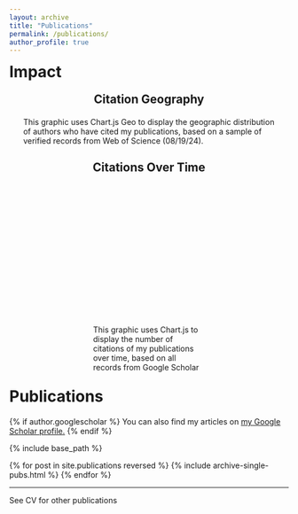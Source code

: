 ```yaml
---
layout: archive
title: "Publications"
permalink: /publications/
author_profile: true
---
```


<h1 style="margin-top: 10px; margin-bottom: 20px;">Impact</h1>

<h2 style="margin-top: 10px; margin-bottom: 20px;text-align: center;">Citation Geography</h2>
<figure style="width: 90%; margin: auto; position: relative;">
    <div id="geochartWrapper" style="width: 100%; height: auto; position: relative;">
        <canvas id="GeoBubbleChart"></canvas>
    </div>
    <figcaption style="text-align: left; margin-top: 2px;">This graphic uses Chart.js Geo to display the geographic distribution of authors who have cited my publications, based on a sample of verified records from Web of Science (08/19/24).</figcaption>
</figure>

<script src="https://cdn.jsdelivr.net/npm/chart.js"></script>
<script src="https://cdn.jsdelivr.net/npm/chartjs-chart-geo"></script>

<script>
fetch('https://cdn.jsdelivr.net/npm/world-atlas@2/countries-50m.json')
    .then(response => response.json())
    .then(countriesData => {
        const countries = ChartGeo.topojson.feature(countriesData, countriesData.objects.countries).features;
        const mapData = {{ site.data.map_data | jsonify }};
        initGeoBubbleChart(countries, mapData);
    });

function initGeoBubbleChart(countries, mapData) {
    const data = {
        labels: mapData.map(d => d.address),
        datasets: [{
            label: '',
            outline: countries,
            showOutline: true,
            backgroundColor: 'rgba(75, 192, 192, 0.2)',
            outlineBackgroundColor: '#f0f0f0',
            data: mapData.map(d => ({
                x: d.lon,
                y: d.lat,
                r: Math.sqrt(d.publicationCount) * 2,
                value: d.publicationCount,
                address: d.address
            })),
            hoverBackgroundColor: 'rgba(0, 133, 183, 0.75)',
            hoverRadius: (context) => {
                return context.raw.r * 1.5;
            }
        }]
    };
    const config = {
        type: 'bubbleMap',
        data: data,
        options: {
            plugins: {
                legend: { display: false },
                tooltip: {
                    enabled: true,
                    mode: 'point',
                    callbacks: {
                        label: function(context) {
                            const data = context.raw;
                            return `${data.address}: ${data.value} publications`;
                        }
                    }
                }
            },
            scales: {
                projection: {
                    axis: 'x',
                    projection: 'equalEarth'
                },
                size: {
                    axis: 'x',
                    size: [1, 20],
                    display: false
                }
            }
        }
    };
    const ctx = document.getElementById('GeoBubbleChart').getContext('2d');
    new Chart(ctx, config);
}
</script>

<br>

<h2 style="margin-top: 10px; margin-bottom: 20px; text-align: center;">Citations Over Time</h2>
<figure style="width: 40%; margin: auto; position: relative;">
    <div id="chartWrapper" style="width: 100%; height: 250px; position: relative;">
        <canvas id="citationsChart"></canvas>
    </div>
    <figcaption style="text-align: left; margin-top: 2px; width: 100%;">This graphic uses Chart.js to display the number of citations of my publications over time, based on all records from Google Scholar</figcaption>
</figure>

<script>
  const ctx = document.getElementById('citationsChart').getContext('2d');
  const citationsData = {{ site.data.scholar_metrics.cites_per_year | jsonify }};
  const labels = Object.keys(citationsData);
  const data = Object.values(citationsData);

  const citationsChart = new Chart(ctx, {
    type: 'bar',
    data: {
      labels: labels,
      datasets: [{
        data: data,
        backgroundColor: 'rgba(75, 192, 192, 0.5)',
        borderColor: 'rgba(75, 192, 192, 1)',
        borderWidth: 1,
        hoverBackgroundColor: 'rgba(0, 133, 183, 0.75)',
        hoverBorderColor: 'rgba(0, 133, 183, 1)',
        hoverBorderWidth: 2
      }]
    },
    options: {
      responsive: true,
      maintainAspectRatio: false,
      plugins: {
        legend: {
          display: false
        }
      },
      scales: {
        y: {
          beginAtZero: true
        }
      }
    }
  });
</script>


<br>

<h1 style="margin-top: 10px; margin-bottom: 20px;">Publications</h1>
{% if author.googlescholar %} You can also find my articles on <u><a href="{{author.googlescholar}}">my Google Scholar profile</a>.</u> {% endif %}

{% include base_path %}

{% for post in site.publications reversed %} {% include archive-single-pubs.html %} {% endfor %}

---

See CV for other publications



